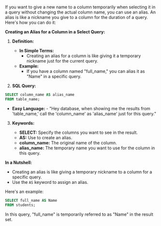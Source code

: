 If you want to give a new name to a column temporarily when selecting it in a query without changing the actual column name, you can use an alias. An alias is like a nickname you give to a column for the duration of a query. Here's how you can do it:

**Creating an Alias for a Column in a Select Query:**

1. **Definition:**
    
    - **In Simple Terms:**
        - Creating an alias for a column is like giving it a temporary nickname just for the current query.
    - **Example:**
        - If you have a column named "full_name," you can alias it as "Name" in a specific query.
2. **SQL Query:**

```sql
SELECT column_name AS alias_name
FROM table_name;
```

- **Easy Language:**
        - "Hey database, when showing me the results from 'table_name,' call the 'column_name' as 'alias_name' just for this query."
3. **Keywords:**
    
    - **SELECT:** Specify the columns you want to see in the result.
    - **AS:** Use to create an alias.
    - **column_name:** The original name of the column.
    - **alias_name:** The temporary name you want to use for the column in this query.

**In a Nutshell:**

- Creating an alias is like giving a temporary nickname to a column for a specific query.
- Use the `AS` keyword to assign an alias.

Here's an example:

```sql
SELECT full_name AS Name
FROM students;
```

In this query, "full_name" is temporarily referred to as "Name" in the result set.